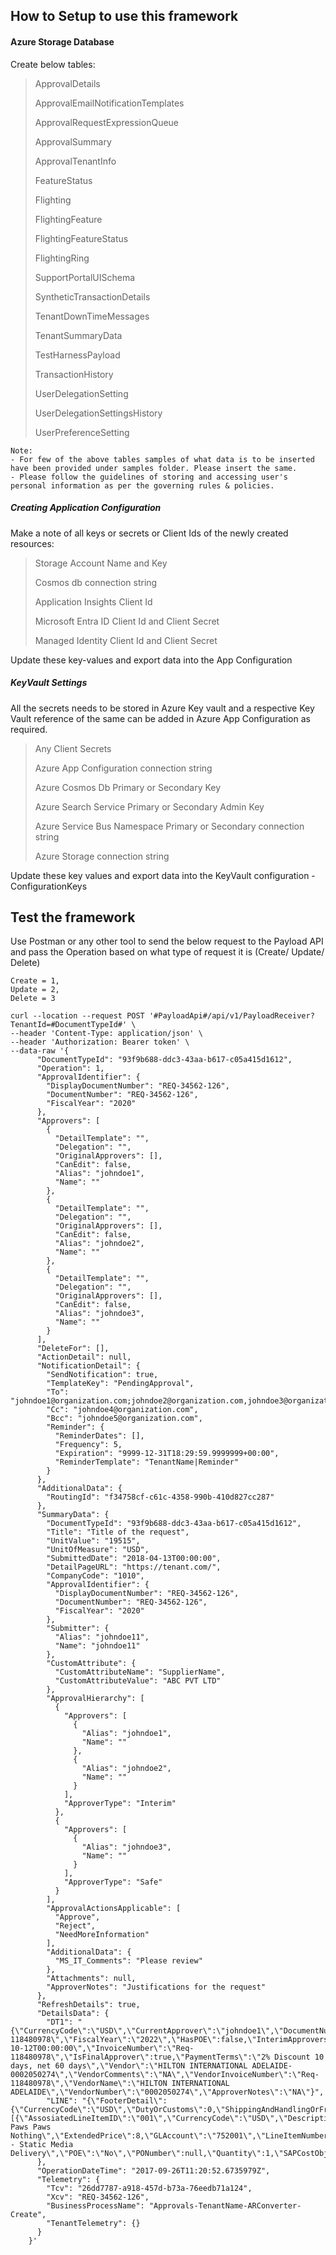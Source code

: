 ## How to Setup to use this framework

#### Azure Storage Database
Create below tables:
> ApprovalDetails
>
> ApprovalEmailNotificationTemplates
>
> ApprovalRequestExpressionQueue
>
> ApprovalSummary
>
> ApprovalTenantInfo
>
> FeatureStatus
>
> Flighting
>
> FlightingFeature
>
> FlightingFeatureStatus
>
> FlightingRing
>
> SupportPortalUISchema 
>
> SyntheticTransactionDetails
>
> TenantDownTimeMessages
>
> TenantSummaryData
>
> TestHarnessPayload
>
> TransactionHistory
>
> UserDelegationSetting
>
> UserDelegationSettingsHistory
>
> UserPreferenceSetting


```
Note: 
- For few of the above tables samples of what data is to be inserted have been provided under samples folder. Please insert the same.
- Please follow the guidelines of storing and accessing user's personal information as per the governing rules & policies.
```

##### Creating Application Configuration
Make a note of all keys or secrets or Client Ids of the newly created resources:
> Storage Account Name and Key 
> 
> Cosmos db connection string
> 
> Application Insights Client Id
> 
> Microsoft Entra ID Client Id and Client Secret
> 
> Managed Identity Client Id and Client Secret

Update these key-values and export data into the App Configuration

##### KeyVault Settings

All the secrets needs to be stored in Azure Key vault and a respective Key Vault reference of the same can be added in Azure App Configuration as required.

> Any Client Secrets
> 
> Azure App Configuration connection string
> 
> Azure Cosmos Db Primary or Secondary Key
> 
> Azure Search Service Primary or Secondary Admin Key
> 
> Azure Service Bus Namespace Primary or Secondary connection string 
> 
> Azure Storage  connection string 

Update these key values and export data into the KeyVault configuration - ConfigurationKeys

## Test the framework

Use Postman or any other tool to send the below request to the Payload API
and pass the Operation based on what type of request it is (Create/ Update/ Delete)

```
Create = 1,
Update = 2,
Delete = 3
```

~~~~
curl --location --request POST '#PayloadApi#/api/v1/PayloadReceiver?TenantId=#DocumentTypeId#' \
--header 'Content-Type: application/json' \
--header 'Authorization: Bearer token' \
--data-raw '{
      "DocumentTypeId": "93f9b688-ddc3-43aa-b617-c05a415d1612",
      "Operation": 1,
      "ApprovalIdentifier": {
        "DisplayDocumentNumber": "REQ-34562-126",
        "DocumentNumber": "REQ-34562-126",
        "FiscalYear": "2020"
      },
      "Approvers": [
        {
          "DetailTemplate": "",
          "Delegation": "",
          "OriginalApprovers": [],
          "CanEdit": false,
          "Alias": "johndoe1",
          "Name": ""
        },
        {
          "DetailTemplate": "",
          "Delegation": "",
          "OriginalApprovers": [],
          "CanEdit": false,
          "Alias": "johndoe2",
          "Name": ""
        },
        {
          "DetailTemplate": "",
          "Delegation": "",
          "OriginalApprovers": [],
          "CanEdit": false,
          "Alias": "johndoe3",
          "Name": ""
        }
      ],
      "DeleteFor": [],
      "ActionDetail": null,
      "NotificationDetail": {
        "SendNotification": true,
        "TemplateKey": "PendingApproval",
        "To": "johndoe1@organization.com;johndoe2@organization.com,johndoe3@organization.com",
        "Cc": "johndoe4@organization.com",
        "Bcc": "johndoe5@organization.com",
        "Reminder": {
          "ReminderDates": [],
          "Frequency": 5,
          "Expiration": "9999-12-31T18:29:59.9999999+00:00",
          "ReminderTemplate": "TenantName|Reminder"
        }
      },
      "AdditionalData": {
        "RoutingId": "f34758cf-c61c-4358-990b-410d827cc287"
      },
      "SummaryData": {
        "DocumentTypeId": "93f9b688-ddc3-43aa-b617-c05a415d1612",
        "Title": "Title of the request",
        "UnitValue": "19515",
        "UnitOfMeasure": "USD",
        "SubmittedDate": "2018-04-13T00:00:00",
        "DetailPageURL": "https://tenant.com/",
        "CompanyCode": "1010",
        "ApprovalIdentifier": {
          "DisplayDocumentNumber": "REQ-34562-126",
          "DocumentNumber": "REQ-34562-126",
          "FiscalYear": "2020"
        },
        "Submitter": {
          "Alias": "johndoe11",
          "Name": "johndoe11"
        },
        "CustomAttribute": {
          "CustomAttributeName": "SupplierName",
          "CustomAttributeValue": "ABC PVT LTD"
        },
        "ApprovalHierarchy": [
          {
            "Approvers": [
              {
                "Alias": "johndoe1",
                "Name": ""
              },
              {
                "Alias": "johndoe2",
                "Name": ""
              }
            ],
            "ApproverType": "Interim"
          },
          {
            "Approvers": [
              {
                "Alias": "johndoe3",
                "Name": ""
              }
            ],
            "ApproverType": "Safe"
          }
        ],
        "ApprovalActionsApplicable": [
          "Approve",
          "Reject",
          "NeedMoreInformation"
        ],
        "AdditionalData": {
          "MS_IT_Comments": "Please review"
        },
        "Attachments": null,
        "ApproverNotes": "Justifications for the request"
      },
      "RefreshDetails": true,
      "DetailsData": {
        "DT1": "{\"CurrencyCode\":\"USD\",\"CurrentApprover\":\"johndoe1\",\"DocumentNumber\":\"Req-118480978\",\"FiscalYear\":\"2022\",\"HasPOE\":false,\"InterimApprovers\":\"NA\",\"InvoiceAmount\":\"10\",\"InvoiceDate\":\"2020-10-12T00:00:00\",\"InvoiceNumber\":\"Req-118480978\",\"IsFinalApprover\":true,\"PaymentTerms\":\"2% Discount 10 days, net 60 days\",\"Vendor\":\"HILTON INTERNATIONAL ADELAIDE-0002050274\",\"VendorComments\":\"NA\",\"VendorInvoiceNumber\":\"Req-118480978\",\"VendorName\":\"HILTON INTERNATIONAL ADELAIDE\",\"VendorNumber\":\"0002050274\",\"ApproverNotes\":\"NA\"}",
        "LINE": "{\"FooterDetail\":{\"CurrencyCode\":\"USD\",\"DutyOrCustoms\":0,\"ShippingAndHandlingOrFreight\":0,\"SubTotal\":2.5,\"Tax\":1.5,\"TotalAmount\":10},\"LineItems\":[{\"AssosiatedLineItemID\":\"001\",\"CurrencyCode\":\"USD\",\"Description\":\"Age Paws Paws Nothing\",\"ExtendedPrice\":8,\"GLAccount\":\"752001\",\"LineItemNumber\":\"1\",\"MaterialGroup\":\"82101905 - Static Media Delivery\",\"POE\":\"No\",\"PONumber\":null,\"Quantity\":1,\"SAPCostObject\":\"9991010\",\"ShipFrom\":null,\"ShipTo\":null,\"TaxCode\":\"G0\",\"UnitPrice\":10}]}"
      },
      "OperationDateTime": "2017-09-26T11:20:52.6735979Z",
      "Telemetry": {
        "Tcv": "26dd7787-a918-457d-b73a-76eedb71a124",
        "Xcv": "REQ-34562-126",
        "BusinessProcessName": "Approvals-TenantName-ARConverter-Create",
        "TenantTelemetry": {}
      }
    }'
~~~~